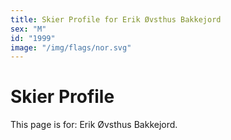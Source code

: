 ```yaml
---
title: Skier Profile for Erik Øvsthus Bakkejord
sex: "M"
id: "1999"
image: "/img/flags/nor.svg" 
---
```


# Skier Profile

This page is for: Erik Øvsthus Bakkejord.
    